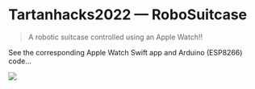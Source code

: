 # Tartanhacks2022 — RoboSuitcase
> A robotic suitcase controlled using an Apple Watch!!

See the corresponding Apple Watch Swift app and Arduino (ESP8266) code...

![](suitcasedemo.gif)
